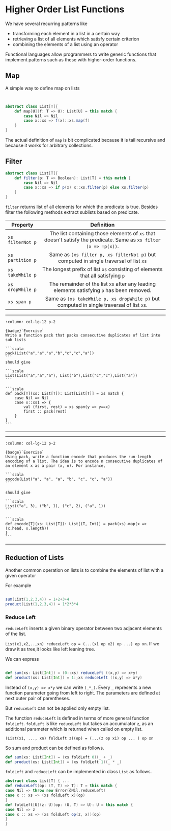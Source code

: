 # Higher Order List Functions

We have several recurring patterns like 

* transforming each element in a list in a certain way
* retrieving a list of all elements which satisfy certain criterion
* combining the elements of a list using an operator

Functional languages allow programmers to write generic functions that implement patterns such as these with higher-order functions.

## Map

A simple way to define map on lists

```scala


abstract class List[T]{
    def map[U](f: T => U): List[U] = this match {
        case Nil => Nil
        case x::xs => f(x)::xs.map(f)
    }
}

```

The actual definition of `map` is bit complicated because it is tail recursive and because it works for arbitrary collections.


## Filter

```scala
abstract class List[T]{
    def filter(p: T => Boolean): List[T] = this match {
        case Nil => Nil
        case x::xs => if p(x) x::xs.filter(p) else xs.filter(p)
    }
}

```

`filter` returns list of all elements for which the predicate is true. Besides filter the following methods extract sublists based on predicate.

| Property | Definition |
| ------------- |:-------------:|
| `xs filterNot p` | The list containing those elements of `xs` that doesn't satisfy the predicate. Same as `xs filter (x => !p(x))`.|
| `xs partition p` | Same as `(xs filter p, xs filterNot p)` but computed in single traversal of list `xs` |
| `xs takeWhile p` | The longest prefix of list `xs` consisting of elements that all satisfying `p`|
| `xs dropWhile p` | The remainder of the list `xs` after any leading elements satisfying `p` has been removed.|  
| `xs span p`| Same as `(xs takeWhile p, xs dropWhile p)` but computed in single traversal of list `xs`.|


---

````{panels}
:column: col-lg-12 p-2

{badge}`Exercise`
Write a function pack that packs consecutive duplicates of list into sub lists

```scala
pack(List("a","a","a","b","c","c","a"))
```
should give 

```scala
List(List("a","a","a"), List("b"),List("c","c"),List("a"))
```
````

````{dropdown} Solution
```scala
def pack[T](xs: List[T]): List[List[T]] = xs match {
    case Nil => Nil
    case x::xs1 => {
        val (first, rest) = xs span(y => y==x)
        first :: pack(rest)
    }
}
```
````
---

---

````{panels}
:column: col-lg-12 p-2

{badge}`Exercise`
Using pack, write a function encode that produces the run-length encoding of a list. The idea is to encode n consecutive duplicates of an element x as a pair (x, n). For instance,

```scala
encode(List("a", "a", "a", "b", "c", "c", "a"))
```

should give 

```scala
List(("a", 3), ("b", 1), ("c", 2), ("a", 1))
```

````

````{dropdown} Solution
```scala
def encode[T](xs: List[T]): List[(T, Int)] = pack(xs).map(x => (x.head, x.length))
}
```
````
---



## Reduction of Lists

Another common operation on lists is to combine the elements of list with a given operator 

For example

```scala

sum(List(1,2,3,4)) = 1+2+3+4
product(List(1,2,3,4)) = 1*2*3*4
```

### Reduce Left

`reduceLeft` inserts a given binary operator between two adjacent elements of the list.

`List(x1,x2,..,xn) reduceLeft op = (...(x1 op x2) op ...) op xn`. If we draw it as tree,it looks like left leaning tree.

We can express 


```scala

def sum(xs: List[Int]) = (0::xs) reduceLeft ((x,y) => x+y)
def product(xs: List[Int]) = 1:;xs reduceLeft ((x,y) => x*y)

```

Instead of `(x,y) => x*y` we can write `(_*_)`. Every `_` represents a new function parameter going from left to right. The parameters are defined at next outer pair of parentheses.

But `reduceLeft` can not be applied only empty list.

The function `reduceLeft` is defined in terms of more general function `foldLeft`. `foldLeft` is like `reduceLeft` but takes an accumulator `z`, as an additional parameter which is returned when called on empty list.

`(List(x1, ..., xn) foldLeft z)(op) = (...(z op x1) op ... ) op xn`

So sum and product can be defined as follows.

```scala
def sum(xs: List[Int]) = (xs foldLeft 0)(_ + _)
def product(xs: List[Int]) = (xs foldLeft 1)(_ * _)
```

`foldLeft` and `reduceLeft` can be implemented in class `List` as follows.

```scala
abstract class List[T] { ...
def reduceLeft(op: (T, T) => T): T = this match {
case Nil => throw new Error(ŏNil.reduceLeft)
case x :: xs => (xs foldLeft x)(op)
}
def foldLeft[U](z: U)(op: (U, T) => U): U = this match {
case Nil => z
case x :: xs => (xs foldLeft op(z, x))(op)
}
}

```
